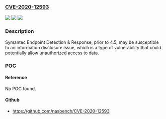 ### [CVE-2020-12593](https://cve.mitre.org/cgi-bin/cvename.cgi?name=CVE-2020-12593)
![](https://img.shields.io/static/v1?label=Product&message=Symantec%20Endpoint%20Detection%20%26%20Response%20(SEDR)&color=blue)
![](https://img.shields.io/static/v1?label=Version&message=n%2Fa&color=blue)
![](https://img.shields.io/static/v1?label=Vulnerability&message=Information%20Disclosure&color=brighgreen)

### Description

Symantec Endpoint Detection & Response, prior to 4.5, may be susceptible to an information disclosure issue, which is a type of vulnerability that could potentially allow unauthorized access to data.

### POC

#### Reference
No POC found.

#### Github
- https://github.com/nasbench/CVE-2020-12593

